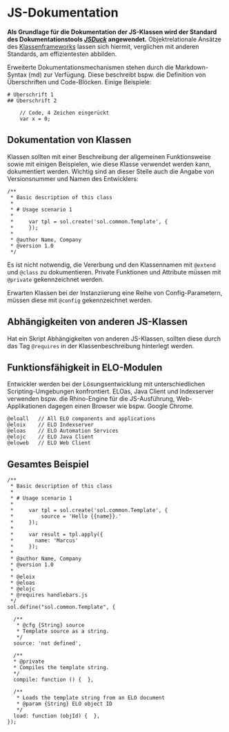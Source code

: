 # JS-Dokumentation

<span
style='font-weight:bold'>Als Grundlage für die Dokumentation der JS-Klassen wird der Standard des Dokumentationstools </span><a
href="https://github.com/senchalabs/jsduck/wiki"><span style='font-weight:bold;
font-style:italic'>JSDuck</span></a><span style='font-weight:bold'> angewendet.</span> Objektrelationale Ansätze des <a
href="#!/guide/p78A42722_9D6B_45AE_884B_B847AE864468">Klassenframeworks</a> lassen sich hiermit, verglichen mit anderen Standards, am effizientesten abbilden.

Erweiterte Dokumentationsmechanismen stehen durch die Markdown-Syntax (md) zur Verfügung. Diese beschreibt bspw. die Definition von Überschriften und Code-Blöcken. Einige Beispiele:

    # Überschrift 1
    ## Überschrift 2
    
        // Code, 4 Zeichen eingerückt
        var x = 0;

## Dokumentation von Klassen

Klassen sollten mit einer Beschreibung der allgemeinen Funktionsweise sowie mit einigen Beispielen, wie diese Klasse verwendet werden kann, dokumentiert werden. Wichtig sind an dieser Stelle auch die Angabe von Versionsnummer und Namen des Entwicklers:

    /**
     * Basic description of this class
     *
     * # Usage scenario 1
     *
     *     var tpl = sol.create('sol.common.Template', {
     *     });
     *
     * @author Name, Company
     * @version 1.0
     */

Es ist nicht notwendig, die Vererbung und den Klassennamen mit `@extend` und `@class` zu dokumentieren. Private Funktionen und Attribute müssen mit `@private` gekennzeichnet werden.

Erwarten Klassen bei der Instanziierung eine Reihe von Config-Parametern, müssen diese mit `@config` gekennzeichnet werden.

## Abhängigkeiten von anderen JS-Klassen

Hat ein Skript Abhängigkeiten von anderen JS-Klassen, sollten diese durch das Tag `@requires` in der Klassenbeschreibung hinterlegt werden.

## Funktionsfähigkeit in ELO-Modulen

Entwickler werden bei der Lösungsentwicklung mit unterschiedlichen Scripting-Umgebungen konfrontiert. ELOas, Java Client und Indexserver verwenden bspw. die Rhino-Engine für die JS-Ausführung, Web-Applikationen dagegen einen Browser wie bspw. Google Chrome. 

    @eloall   // All ELO components and applications
    @eloix    // ELO Indexserver
    @eloas    // ELO Automation Services
    @elojc    // ELO Java Client
    @eloweb   // ELO Web Client

## Gesamtes Beispiel

    /**
     * Basic description of this class
     *
     * # Usage scenario 1
     *
     *     var tpl = sol.create('sol.common.Template', {
     *         source = 'Hello {{name}}.'
     *     });
     *
     *     var result = tpl.apply({
     *       name: 'Marcus'
     *     });
     *
     * @author Name, Company
     * @version 1.0
     *
     * @eloix
     * @eloas
     * @elojc
     * @requires handlebars.js
     */
    sol.define("sol.common.Template", {
    
      /**
       * @cfg {String} source
       * Template source as a string.
       */
      source: 'not defined',
    
      /**
      * @private
      * Compiles the template string.
      */
      compile: function () {  },
    
      /**
       * Loads the template string from an ELO document
       * @param {String} ELO object ID
       */
      load: function (objId) {  },
    });
